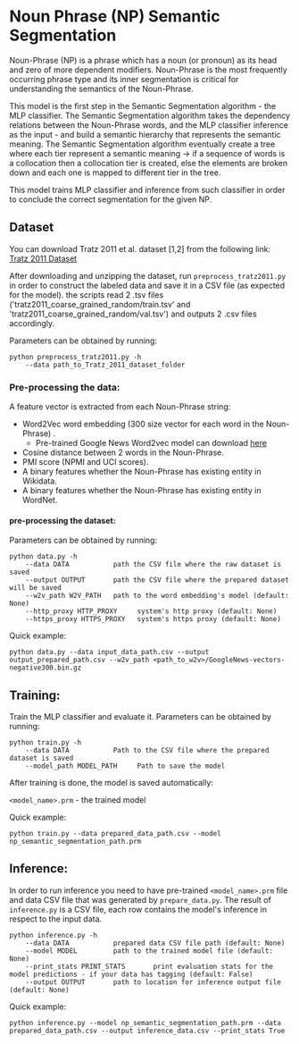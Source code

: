 # Noun Phrase (NP) Semantic Segmentation

Noun-Phrase (NP) is a phrase which has a noun (or pronoun) as its head and zero of more dependent modifiers.
Noun-Phrase is the most frequently occurring phrase type and its inner segmentation is critical for understanding the
semantics of the Noun-Phrase.

This model is the first step in the Semantic Segmentation algorithm - the MLP classifier.
The Semantic Segmentation algorithm takes the dependency relations between the Noun-Phrase words, and the MLP classifier inference as the
input - and build a semantic hierarchy that represents the semantic meaning.
The Semantic Segmentation algorithm eventually create a tree where each tier represent a semantic meaning -> if a sequence of words is a
collocation then a collocation tier is created, else the elements are broken down and each one is mapped
to different tier in the tree.

This model trains MLP classifier and inference from such classifier in order to conclude the correct segmentation
for the given NP.

## Dataset
You can download Tratz 2011 et al. dataset [1,2] from the following link:
[Tratz 2011 Dataset](https://vered1986.github.io/papers/Tratz2011_Dataset.tar.gz)

After downloading and unzipping the dataset, run `preprocess_tratz2011.py` in order to construct the labeled data and save it in a CSV file (as expected for the model).
the scripts read 2 .tsv files ('tratz2011_coarse_grained_random/train.tsv' and 'tratz2011_coarse_grained_random/val.tsv') and outputs 2 .csv files accordingly.

Parameters can be obtained by running:

    python preprocess_tratz2011.py -h
        --data path_to_Tratz_2011_dataset_folder


### Pre-processing the data:
A feature vector is extracted from each Noun-Phrase string:

* Word2Vec word embedding (300 size vector for each word in the Noun-Phrase) .
    * Pre-trained Google News Word2vec model can download [here](https://drive.google.com/file/d/0B7XkCwpI5KDYNlNUTTlSS21pQmM/edit?usp=sharing)
* Cosine distance between 2 words in the Noun-Phrase.
* PMI score (NPMI and UCI scores).
* A binary features whether the Noun-Phrase has existing entity in Wikidata.
* A binary features whether the Noun-Phrase has existing entity in WordNet.

#### pre-processing the dataset:
Parameters can be obtained by running:

    python data.py -h
        --data DATA           path the CSV file where the raw dataset is saved
        --output OUTPUT       path the CSV file where the prepared dataset will be saved
        --w2v_path W2V_PATH   path to the word embedding's model (default: None)
        --http_proxy HTTP_PROXY     system's http proxy (default: None)
        --https_proxy HTTPS_PROXY   system's https proxy (default: None)

Quick example:

    python data.py --data input_data_path.csv --output output_prepared_path.csv --w2v_path <path_to_w2v>/GoogleNews-vectors-negative300.bin.gz

## Training:
Train the MLP classifier and evaluate it.
Parameters can be obtained by running:

    python train.py -h
        --data DATA           Path to the CSV file where the prepared dataset is saved
        --model_path MODEL_PATH     Path to save the model

After training is done, the model is saved automatically:

`<model_name>.prm` - the trained model

Quick example:

    python train.py --data prepared_data_path.csv --model np_semantic_segmentation_path.prm

## Inference:
In order to run inference you need to have pre-trained `<model_name>.prm` file and data CSV file
that was generated by `prepare_data.py`.
The result of `inference.py` is a CSV file, each row contains the model's inference in respect to the input data.

    python inference.py -h
        --data DATA           prepared data CSV file path (default: None)
        --model MODEL         path to the trained model file (default: None)
        --print_stats PRINT_STATS       print evaluation stats for the model predictions - if your data has tagging (default: False)
        --output OUTPUT       path to location for inference output file (default: None)
Quick example:

    python inference.py --model np_semantic_segmentation_path.prm --data prepared_data_path.csv --output inference_data.csv --print_stats True

